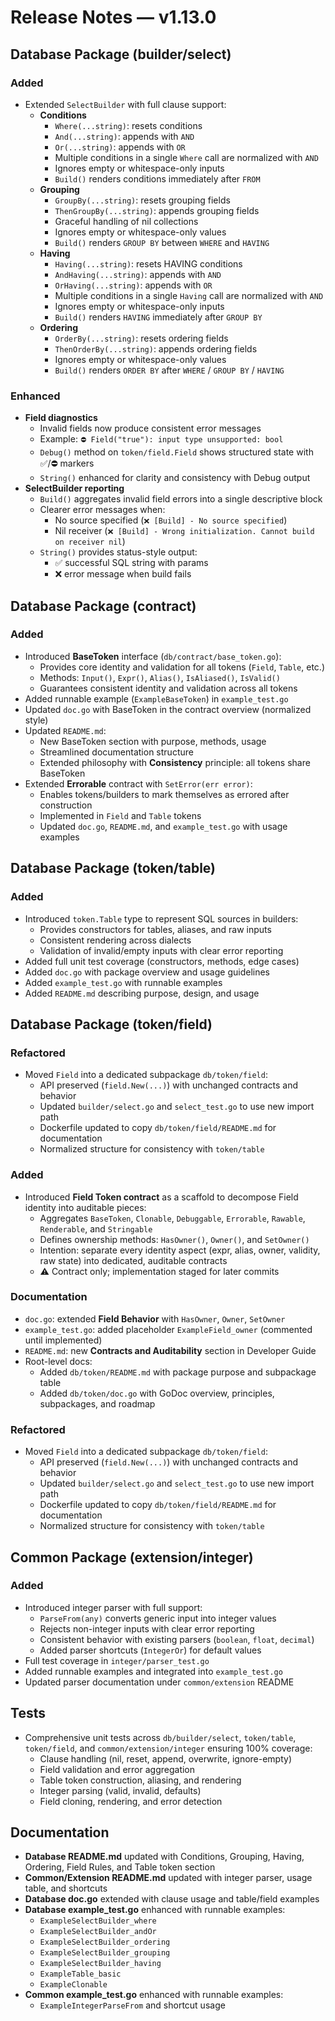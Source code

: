 # Release Notes — v1.13.0

## Database Package (builder/select)

### Added
- Extended `SelectBuilder` with full clause support:
    - **Conditions**
        - `Where(...string)`: resets conditions
        - `And(...string)`: appends with `AND`
        - `Or(...string)`: appends with `OR`
        - Multiple conditions in a single `Where` call are normalized with `AND`
        - Ignores empty or whitespace-only inputs
        - `Build()` renders conditions immediately after `FROM`
    - **Grouping**
        - `GroupBy(...string)`: resets grouping fields
        - `ThenGroupBy(...string)`: appends grouping fields
        - Graceful handling of nil collections
        - Ignores empty or whitespace-only values
        - `Build()` renders `GROUP BY` between `WHERE` and `HAVING`
    - **Having**
        - `Having(...string)`: resets HAVING conditions
        - `AndHaving(...string)`: appends with `AND`
        - `OrHaving(...string)`: appends with `OR`
        - Multiple conditions in a single `Having` call are normalized with `AND`
        - Ignores empty or whitespace-only inputs
        - `Build()` renders `HAVING` immediately after `GROUP BY`
    - **Ordering**
        - `OrderBy(...string)`: resets ordering fields
        - `ThenOrderBy(...string)`: appends ordering fields
        - Ignores empty or whitespace-only values
        - `Build()` renders `ORDER BY` after `WHERE` / `GROUP BY` / `HAVING`

### Enhanced
- **Field diagnostics**
    - Invalid fields now produce consistent error messages
    - Example: `⛔️ Field("true"): input type unsupported: bool`
    - `Debug()` method on `token/field.Field` shows structured state with ✅/⛔️ markers
    - `String()` enhanced for clarity and consistency with Debug output
- **SelectBuilder reporting**
    - `Build()` aggregates invalid field errors into a single descriptive block
    - Clearer error messages when:
        - No source specified (`❌ [Build] - No source specified`)
        - Nil receiver (`❌ [Build] - Wrong initialization. Cannot build on receiver nil`)
    - `String()` provides status-style output:
        - ✅ successful SQL string with params
        - ❌ error message when build fails

## Database Package (contract)

### Added
- Introduced **BaseToken** interface (`db/contract/base_token.go`):
    - Provides core identity and validation for all tokens (`Field`, `Table`, etc.)
    - Methods: `Input()`, `Expr()`, `Alias()`, `IsAliased()`, `IsValid()`
    - Guarantees consistent identity and validation across all tokens
- Added runnable example (`ExampleBaseToken`) in `example_test.go`
- Updated `doc.go` with BaseToken in the contract overview (normalized style)
- Updated `README.md`:
    - New BaseToken section with purpose, methods, usage
    - Streamlined documentation structure
    - Extended philosophy with **Consistency** principle: all tokens share BaseToken
- Extended **Errorable** contract with `SetError(err error)`:
    - Enables tokens/builders to mark themselves as errored after construction
    - Implemented in `Field` and `Table` tokens
    - Updated `doc.go`, `README.md`, and `example_test.go` with usage examples

## Database Package (token/table)

### Added
- Introduced `token.Table` type to represent SQL sources in builders:
    - Provides constructors for tables, aliases, and raw inputs
    - Consistent rendering across dialects
    - Validation of invalid/empty inputs with clear error reporting
- Added full unit test coverage (constructors, methods, edge cases)
- Added `doc.go` with package overview and usage guidelines
- Added `example_test.go` with runnable examples
- Added `README.md` describing purpose, design, and usage

## Database Package (token/field)

### Refactored
- Moved `Field` into a dedicated subpackage `db/token/field`:
    - API preserved (`field.New(...)`) with unchanged contracts and behavior
    - Updated `builder/select.go` and `select_test.go` to use new import path
    - Dockerfile updated to copy `db/token/field/README.md` for documentation
    - Normalized structure for consistency with `token/table`

### Added
- Introduced **Field Token contract** as a scaffold to decompose Field identity into auditable pieces:
    - Aggregates `BaseToken`, `Clonable`, `Debuggable`, `Errorable`, `Rawable`, `Renderable`, and `Stringable`
    - Defines ownership methods: `HasOwner()`, `Owner()`, and `SetOwner()`
    - Intention: separate every identity aspect (expr, alias, owner, validity, raw state) into dedicated, auditable contracts
    - ⚠️ Contract only; implementation staged for later commits

### Documentation
- `doc.go`: extended **Field Behavior** with `HasOwner`, `Owner`, `SetOwner`
- `example_test.go`: added placeholder `ExampleField_owner` (commented until implemented)
- `README.md`: new **Contracts and Auditability** section in Developer Guide
- Root-level docs:
    - Added `db/token/README.md` with package purpose and subpackage table
    - Added `db/token/doc.go` with GoDoc overview, principles, subpackages, and roadmap

### Refactored
- Moved `Field` into a dedicated subpackage `db/token/field`:
    - API preserved (`field.New(...)`) with unchanged contracts and behavior
    - Updated `builder/select.go` and `select_test.go` to use new import path
    - Dockerfile updated to copy `db/token/field/README.md` for documentation
    - Normalized structure for consistency with `token/table`

## Common Package (extension/integer)

### Added
- Introduced integer parser with full support:
    - `ParseFrom(any)` converts generic input into integer values
    - Rejects non-integer inputs with clear error reporting
    - Consistent behavior with existing parsers (`boolean`, `float`, `decimal`)
    - Added parser shortcuts (`IntegerOr`) for default values
- Full test coverage in `integer/parser_test.go`
- Added runnable examples and integrated into `example_test.go`
- Updated parser documentation under `common/extension` README

## Tests
- Comprehensive unit tests across `db/builder/select`, `token/table`, `token/field`, and `common/extension/integer` ensuring 100% coverage:
    - Clause handling (nil, reset, append, overwrite, ignore-empty)
    - Field validation and error aggregation
    - Table token construction, aliasing, and rendering
    - Integer parsing (valid, invalid, defaults)
    - Field cloning, rendering, and error detection

## Documentation
- **Database README.md** updated with Conditions, Grouping, Having, Ordering, Field Rules, and Table token section
- **Common/Extension README.md** updated with integer parser, usage table, and shortcuts
- **Database doc.go** extended with clause usage and table/field examples
- **Database example_test.go** enhanced with runnable examples:
    - `ExampleSelectBuilder_where`
    - `ExampleSelectBuilder_andOr`
    - `ExampleSelectBuilder_ordering`
    - `ExampleSelectBuilder_grouping`
    - `ExampleSelectBuilder_having`
    - `ExampleTable_basic`
    - `ExampleClonable`
- **Common example_test.go** enhanced with runnable examples:
    - `ExampleIntegerParseFrom` and shortcut usage
